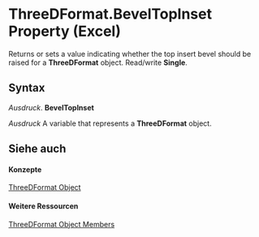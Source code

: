 
# ThreeDFormat.BevelTopInset Property (Excel)

Returns or sets a value indicating whether the top insert bevel should be raised for a  **ThreeDFormat** object. Read/write **Single**.


## Syntax

 _Ausdruck_. **BevelTopInset**

 _Ausdruck_ A variable that represents a **ThreeDFormat** object.


## Siehe auch


#### Konzepte


[ThreeDFormat Object](9cb41236-6aba-4d6c-a54c-5e177657c8d1.md)
#### Weitere Ressourcen


[ThreeDFormat Object Members](http://msdn.microsoft.com/library/1693142f-53c2-1185-6162-9a99b3ae25d6%28Office.15%29.aspx)